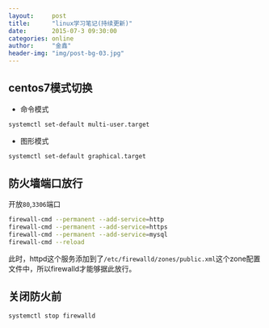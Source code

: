 ```yaml
---
layout:     post
title:      "linux学习笔记(持续更新)"
date:       2015-07-3 09:30:00
categories: online
author:     "金鑫"
header-img: "img/post-bg-03.jpg"
---
```


## centos7模式切换

- 命令模式
```bash
systemctl set-default multi-user.target
```

- 图形模式
```bash
systemctl set-default graphical.target
```

## 防火墙端口放行

开放`80`,`3306`端口

```bash
firewall-cmd --permanent --add-service=http
firewall-cmd --permanent --add-service=https
firewall-cmd --permanent --add-service=mysql
firewall-cmd --reload
```

此时，httpd这个服务添加到了`/etc/firewalld/zones/public.xml`这个zone配置文件中，所以firewalld才能够据此放行。

## 关闭防火前

```bash
systemctl stop firewalld
```
